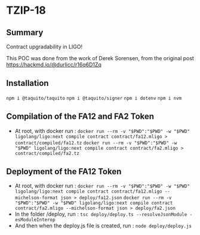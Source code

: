 # TZIP-18

## Summary

Contract upgradability in LIGO!

This POC was done from the work of Derek Sorensen, from the original post https://hackmd.io/@durlicc/r16q6D1Zq



## Installation

`npm i @taquito/taquito`
`npm i @taquito/signer`
`npm i dotenv`
`npm i nvm`

## Compilation of the FA12 and FA2 Token
- At root, with docker run :
`docker run --rm -v "$PWD":"$PWD" -w "$PWD" ligolang/ligo:next compile contract contract/fa12.mligo > contract/compiled/fa12.tz`
`docker run --rm -v "$PWD":"$PWD" -w "$PWD" ligolang/ligo:next compile contract contract/fa2.mligo > contract/compiled/fa2.tz`

## Deployment of the FA12 Token
- At root, with docker run :
`docker run --rm -v "$PWD":"$PWD" -w "$PWD" ligolang/ligo:next compile contract contract/fa12.mligo --michelson-format json > deploy/fa12.json`
`docker run --rm -v "$PWD":"$PWD" -w "$PWD" ligolang/ligo:next compile contract contract/fa2.mligo --michelson-format json > deploy/fa2.json`
- In the folder /deploy, run :
`tsc deploy/deploy.ts --resolveJsonModule -esModuleInterop`
- And then when the deploy.js file is created, run :
`node deploy/deploy.js`
